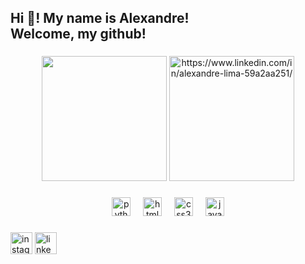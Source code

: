 <h2 align="left">Hi 👋! My name is Alexandre!<br>Welcome, my github!</h2>

###

<div align="center">
  <img src="https://github-readme-stats.vercel.app/api?username=dev-alexandre-lima&hide_title=True&hide_rank=false&show_icons=True&include_all_commits=True&count_private=True&disable_animations=True&theme=dark&locale=en&hide_border=True" height="200px"  />
  <img src="https://github-readme-stats.vercel.app/api/top-langs?username=dev-alexandre-lima&locale=en&hide_title=false&layout=compact&card_width=320&langs_count=5&theme=dark&hide_border=false" height="200px" alt="https://www.linkedin.com/in/alexandre-lima-59a2aa251/"  />
</div>

###

<div align="center">
  <img src="https://cdn.jsdelivr.net/gh/devicons/devicon/icons/python/python-original.svg" height="30" alt="python logo"  />
  <img width="12" />
  <img src="https://cdn.jsdelivr.net/gh/devicons/devicon/icons/html5/html5-original.svg" height="30" alt="html5 logo"  />
  <img width="12" />
  <img src="https://cdn.jsdelivr.net/gh/devicons/devicon/icons/css3/css3-original.svg" height="30" alt="css3 logo"  />
  <img width="12" />
  <img src="https://cdn.jsdelivr.net/gh/devicons/devicon/icons/javascript/javascript-original.svg" height="30" alt="javascript logo"  />
</div>

###

<div align="left">
  <img src="https://img.shields.io/static/v1?message=Instagram&logo=instagram&label=&color=E4405F&logoColor=white&labelColor=&style=for-the-badge" height="35" alt="instagram logo"  />
  <img src="https://img.shields.io/static/v1?message=LinkedIn&logo=linkedin&label=&color=0077B5&logoColor=white&labelColor=&style=for-the-badge" height="35" alt="linkedin logo"  />
</div>

###


<!---
dev-alexandre-lima/dev-alexandre-lima is a ✨ special ✨ repository because its `README.md` (this file) appears on your GitHub profile.
You can click the Preview link to take a look at your changes.
--->
